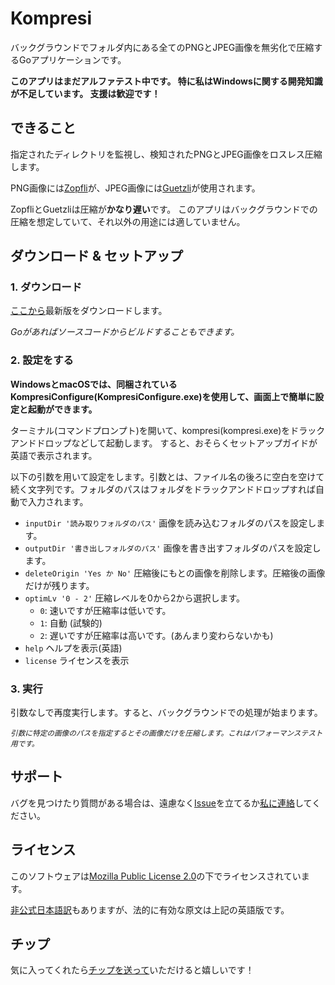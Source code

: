 # Kompresi
バックグラウンドでフォルダ内にある全てのPNGとJPEG画像を無劣化で圧縮するGoアプリケーションです。

**このアプリはまだアルファテスト中です。
特に私はWindowsに関する開発知識が不足しています。
支援は歓迎です！**

## できること

指定されたディレクトリを監視し、検知されたPNGとJPEG画像をロスレス圧縮します。

PNG画像には[Zopfli](https://github.com/google/zopfli)が、JPEG画像には[Guetzli](https://github.com/google/guetzli)が使用されます。

ZopfliとGuetzliは圧縮が**かなり遅い**です。
このアプリはバックグラウンドでの圧縮を想定していて、それ以外の用途には適していません。

## ダウンロード & セットアップ

### 1. ダウンロード

[ここから](https://github.com/tsg0o0/Kompresi/releases)最新版をダウンロードします。

*Goがあればソースコードからビルドすることもできます。*

### 2. 設定をする

**WindowsとmacOSでは、同梱されているKompresiConfigure(KompresiConfigure.exe)を使用して、画面上で簡単に設定と起動ができます。**

ターミナル(コマンドプロンプト)を開いて、kompresi(kompresi.exe)をドラックアンドドロップなどして起動します。
すると、おそらくセットアップガイドが英語で表示されます。

以下の引数を用いて設定をします。引数とは、ファイル名の後ろに空白を空けて続く文字列です。フォルダのパスはフォルダをドラックアンドドロップすれば自動で入力されます。

- `inputDir '読み取りフォルダのパス'` 画像を読み込むフォルダのパスを設定します。
- `outputDir '書き出しフォルダのパス'` 画像を書き出すフォルダのパスを設定します。
- `deleteOrigin 'Yes か No'` 圧縮後にもとの画像を削除します。圧縮後の画像だけが残ります。
- `optimLv '0 - 2'` 圧縮レベルを0から2から選択します。
  - `0`: 速いですが圧縮率は低いです。
  - `1`: 自動 (試験的)
  - `2`: 遅いですが圧縮率は高いです。(あんまり変わらないかも)
- `help` ヘルプを表示(英語)
- `license` ライセンスを表示

### 3. 実行

引数なしで再度実行します。すると、バックグラウンドでの処理が始まります。

<sub> *引数に特定の画像のパスを指定するとその画像だけを圧縮します。これはパフォーマンステスト用です。* </sub>

## サポート

バグを見つけたり質問がある場合は、遠慮なく[Issue](https://github.com/tsg0o0/Kompresi/issues)を立てるか[私に連絡](https://tsg0o0.com/contact/)してください。

## ライセンス

このソフトウェアは[Mozilla Public License 2.0](https://www.mozilla.org/en-US/MPL/2.0/)の下でライセンスされています。

[非公式日本語訳](https://www.mozilla.jp/documents/mpl/2.0/)もありますが、法的に有効な原文は上記の英語版です。

## チップ

気に入ってくれたら[チップを送って](https://tsg0o0.com/tip/)いただけると嬉しいです！

